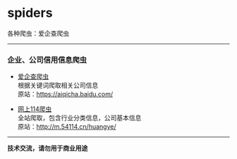 # spiders
各种爬虫：爱企查爬虫
___

### 企业、公司信用信息爬虫

- [爱企查爬虫](https://github.com/datugou/spiders/blob/main/aiqicha)  
根据关键词爬取相关公司信息  
原站：https://aiqicha.baidu.com/

- [网上114爬虫](https://github.com/datugou/spiders/tree/main/54114)  
全站爬取，包含行业分类信息，公司基本信息  
原站：http://m.54114.cn/huangye/

___
**技术交流，请勿用于商业用途**
